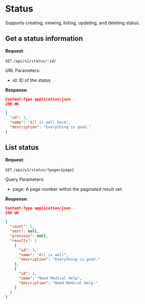 # Status
Supports creating, viewing, listing, updating, and deleting status.


## Get a status information

**Request**:

`GET` `/api/v1/status/:id/`

URL Parameters:
- id: ID of the status

**Response**:

```json
Content-Type application/json
200 OK

{
  "id": 1,
  "name": "All is well here",
  "description": "Everything is good."
}
```


## List status

**Request**:

`GET` `/api/v1/status/?page={page}`

Query Parameters:
- page: A page number within the paginated result set.

**Response**:

```json
Content-Type application/json
200 OK

{
  "count": 2,
  "next": null,
  "previous": null,
  "results": [
    {
      "id": 3,
      "name": "All is well",
      "description": "Everything is good."
    },
    {
      "id": 2,
      "name": "Need Medical Help",
      "description": "Need Medical Help."
    }
  ]
}
```
